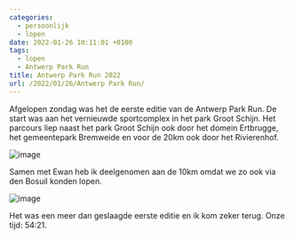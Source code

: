 ```yaml
---
categories:
  - persoonlijk
  - lopen
date: 2022-01-26 10:11:01 +0100
tags:
  - lopen
  - Antwerp Park Run
title: Antwerp Park Run 2022
url: /2022/01/26/Antwerp Park Run/
---
```


Afgelopen zondag was het de eerste editie van de Antwerp Park Run. De start was aan het vernieuwde sportcomplex in het park Groot Schijn. Het parcours liep naast het park Groot Schijn ook door het domein Ertbrugge, het gemeentepark Bremweide en voor de 20km ook door het Rivierenhof.

![image](/img/antwerpparkrun2022/ParkRun-22-parcours_10k.jpg)

Samen met Ewan heb ik deelgenomen aan de 10km omdat we zo ook via den Bosuil konden lopen.

![image](/img/antwerpparkrun2022/ewanstefan-antwerp.jpeg)

Het was een meer dan geslaagde eerste editie en ik kom zeker terug.
Onze tijd: 54:21.